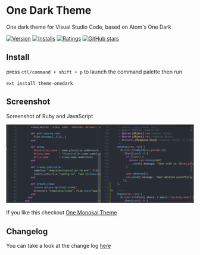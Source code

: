 # One Dark Theme

One dark theme for Visual Studio Code, based on Atom's One Dark

[![Version](http://vsmarketplacebadge.apphb.com/version/azemoh.theme-onedark.svg)](https://marketplace.visualstudio.com/items?itemName=azemoh.theme-onedark) [![Installs](http://vsmarketplacebadge.apphb.com/installs/azemoh.theme-onedark.svg)](https://marketplace.visualstudio.com/items?itemName=azemoh.theme-onedark) [![Ratings](https://vsmarketplacebadge.apphb.com/rating/azemoh.theme-onedark.svg)](https://marketplace.visualstudio.com/items?itemName=azemoh.theme-onedark) [![GitHub stars](https://img.shields.io/github/stars/azemoh/vscode-onedark.svg?style=social&label=Star&maxAge=2592000)](https://github.com/azemoh/vscode-onedark)


## Install

press `ctl/command + shift + p` to launch the command palette then run
```
ext install theme-onedark
```

## Screenshot
Screenshot of Ruby and JavaScript

![Theme Screenshot](screenshot-v0.4.0.png)

If you like this checkout [One Monokai Theme](https://marketplace.visualstudio.com/items?itemName=azemoh.one-monokai)

## Changelog
You can take a look at the change log [here](https://github.com/azemoh/vscode-onedark/blob/master/CHANGELOG.md)

[atom-grammer-url]: https://marketplace.visualstudio.com/items?itemName=ms-vscode.js-atom-grammar
